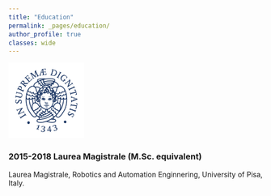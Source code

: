 ```yaml
---
title: "Education"
permalink: _pages/education/
author_profile: true
classes: wide
---
```


<img src="/assets/images/unipi_logo.jpg" alt="Unipi logo" style="width:150px" style="float: right;">

### 2015-2018 Laurea Magistrale (M.Sc. equivalent)

Laurea Magistrale, Robotics and Automation Enginnering, University of Pisa, Italy. 